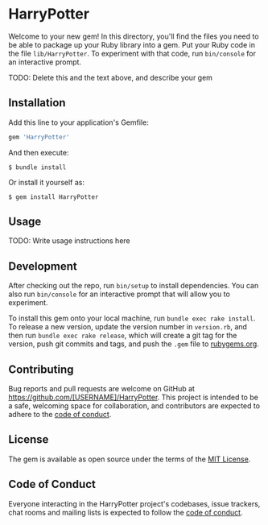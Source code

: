 # HarryPotter

Welcome to your new gem! In this directory, you'll find the files you need to be able to package up your Ruby library into a gem. Put your Ruby code in the file `lib/HarryPotter`. To experiment with that code, run `bin/console` for an interactive prompt.

TODO: Delete this and the text above, and describe your gem

## Installation

Add this line to your application's Gemfile:

```ruby
gem 'HarryPotter'
```

And then execute:

    $ bundle install

Or install it yourself as:

    $ gem install HarryPotter

## Usage

TODO: Write usage instructions here

## Development

After checking out the repo, run `bin/setup` to install dependencies. You can also run `bin/console` for an interactive prompt that will allow you to experiment.

To install this gem onto your local machine, run `bundle exec rake install`. To release a new version, update the version number in `version.rb`, and then run `bundle exec rake release`, which will create a git tag for the version, push git commits and tags, and push the `.gem` file to [rubygems.org](https://rubygems.org).

## Contributing

Bug reports and pull requests are welcome on GitHub at https://github.com/[USERNAME]/HarryPotter. This project is intended to be a safe, welcoming space for collaboration, and contributors are expected to adhere to the [code of conduct](https://github.com/[USERNAME]/HarryPotter/blob/master/CODE_OF_CONDUCT.md).


## License

The gem is available as open source under the terms of the [MIT License](https://opensource.org/licenses/MIT).

## Code of Conduct

Everyone interacting in the HarryPotter project's codebases, issue trackers, chat rooms and mailing lists is expected to follow the [code of conduct](https://github.com/[USERNAME]/HarryPotter/blob/master/CODE_OF_CONDUCT.md).
